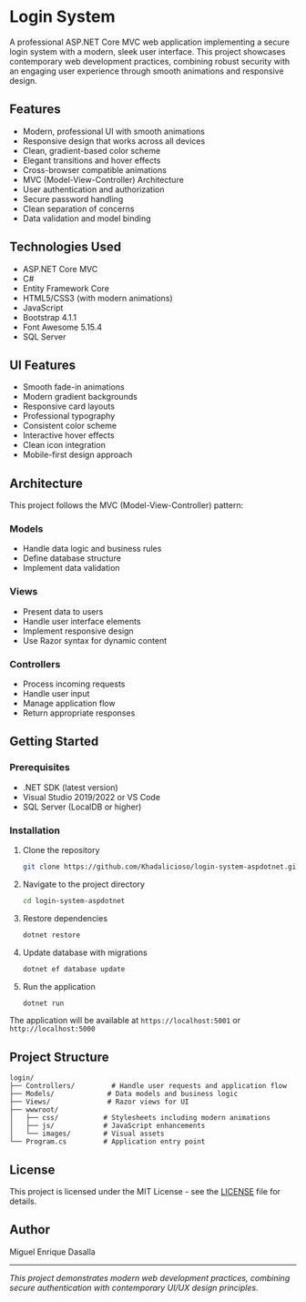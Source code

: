 # Login System

A professional ASP.NET Core MVC web application implementing a secure login system with a modern, sleek user interface. This project showcases contemporary web development practices, combining robust security with an engaging user experience through smooth animations and responsive design.

## Features

- Modern, professional UI with smooth animations
- Responsive design that works across all devices
- Clean, gradient-based color scheme
- Elegant transitions and hover effects
- Cross-browser compatible animations
- MVC (Model-View-Controller) Architecture
- User authentication and authorization
- Secure password handling
- Clean separation of concerns
- Data validation and model binding

## Technologies Used

- ASP.NET Core MVC
- C#
- Entity Framework Core
- HTML5/CSS3 (with modern animations)
- JavaScript
- Bootstrap 4.1.1
- Font Awesome 5.15.4
- SQL Server

## UI Features

- Smooth fade-in animations
- Modern gradient backgrounds
- Responsive card layouts
- Professional typography
- Consistent color scheme
- Interactive hover effects
- Clean icon integration
- Mobile-first design approach

## Architecture

This project follows the MVC (Model-View-Controller) pattern:

### Models
- Handle data logic and business rules
- Define database structure
- Implement data validation

### Views
- Present data to users
- Handle user interface elements
- Implement responsive design
- Use Razor syntax for dynamic content

### Controllers
- Process incoming requests
- Handle user input
- Manage application flow
- Return appropriate responses

## Getting Started

### Prerequisites

- .NET SDK (latest version)
- Visual Studio 2019/2022 or VS Code
- SQL Server (LocalDB or higher)

### Installation

1. Clone the repository
   ```bash
   git clone https://github.com/Khadalicioso/login-system-aspdotnet.git
   ```

2. Navigate to the project directory
   ```bash
   cd login-system-aspdotnet
   ```

3. Restore dependencies
   ```bash
   dotnet restore
   ```

4. Update database with migrations
   ```bash
   dotnet ef database update
   ```

5. Run the application
   ```bash
   dotnet run
   ```

The application will be available at `https://localhost:5001` or `http://localhost:5000`

## Project Structure

```
login/
├── Controllers/         # Handle user requests and application flow
├── Models/             # Data models and business logic
├── Views/              # Razor views for UI
├── wwwroot/           
│   ├── css/           # Stylesheets including modern animations
│   ├── js/            # JavaScript enhancements
│   └── images/        # Visual assets
└── Program.cs         # Application entry point
```

## License

This project is licensed under the MIT License - see the [LICENSE](LICENSE) file for details.

## Author

Miguel Enrique Dasalla

---
*This project demonstrates modern web development practices, combining secure authentication with contemporary UI/UX design principles.*
